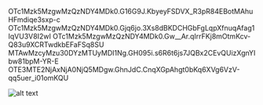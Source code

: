 OTc1Mzk5MzgwMzQzNDY4MDk0.G16G9J.KbyeyFSDVX_R3pR84EBotMAhuHFmdiqe3sxp-c
OTc1Mzk5MzgwMzQzNDY4MDk0.Gjq6jo.3Xs8dBKDCHGbFgLqpXfnuqAfag1IqVU3V8I2wI
OTc1Mzk5MzgwMzQzNDY4MDk0.Gw__Ar.qIrrFKj8mOtmKcv-Q83u9XCRTwdkbEFaFSq8SU
MTAwMzcyMzu30DYzMTUyMDI1Ng.GH095i.s6R6t6js7JQBx2CEvQUizXgnYIbw81bpM-YR-E
OTE3MTE2NjAxNjA0NjQ5MDgw.GhnJdC.CnqXGpAhgt0bKq6XVg6VzV-qq5uer_i01omKQU

![alt text](https://i.kym-cdn.com/photos/images/newsfeed/000/096/044/trollface.jpg?1296494117)
